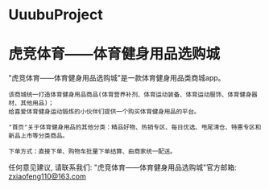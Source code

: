 # UuubuProject
# 虎竞体育——体育健身用品选购城

  "虎竞体育——体育健身用品选购城"是一款体育健身用品类商城app。
      
    该商城统一打造体育健身用品商品(体育营养补剂、体育运动装备、体育运动服饰、体育健身器材、其他用品)；
    给喜爱体育健身运动锻炼的小伙伴们提供一个购买体育健身用品的平台。
    
    "首页"关于体育健身用品的其他分类：精品好物、热销专区、每日优选、甩尾清仓、特惠专区和新品上市等分类商品。

    下单方式：直接下单、购物车批量下单结算、由商家统一配送。

  任何意见建议, 请联系我们:
  "虎竞体育——体育健身用品选购城"官方邮箱: zxiaofeng110@163.com
